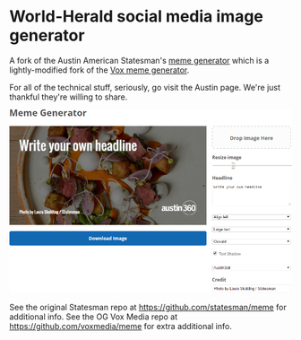 # World-Herald social media image generator

A fork of the Austin American Statesman's [meme generator](https://github.com/statesman/meme) which is a lightly-modified fork of the [Vox meme generator](https://github.com/voxmedia/meme). 

For all of the technical stuff, seriously, go visit the Austin page. We're just thankful they're willing to share. 


![screenshot](readme.png)

See the original Statesman repo at https://github.com/statesman/meme for additional info.
See the OG Vox Media repo at https://github.com/voxmedia/meme for extra additional info.
